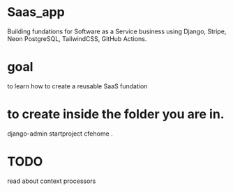 # Saas_app
Building fundations for Software as a Service business using Django, Stripe, Neon PostgreSQL, TailwindCSS, GitHub Actions.

# goal
to learn how to create a reusable SaaS fundation

# to create inside the folder you are in.
django-admin startproject cfehome .

# TODO
 read about context processors